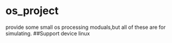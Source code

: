 # os_project
provide some small os processing moduals,but all of these are for simulating.
##Support device
linux
